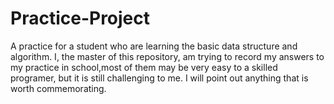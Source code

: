 # Practice-Project
A practice for a student who are learning the basic data structure and algorithm.
I, the master of this repository, am trying to record my answers to my practice in school,most of them may be very easy to a skilled
programer, but it is still challenging to me. I will point out anything that is worth commemorating.
